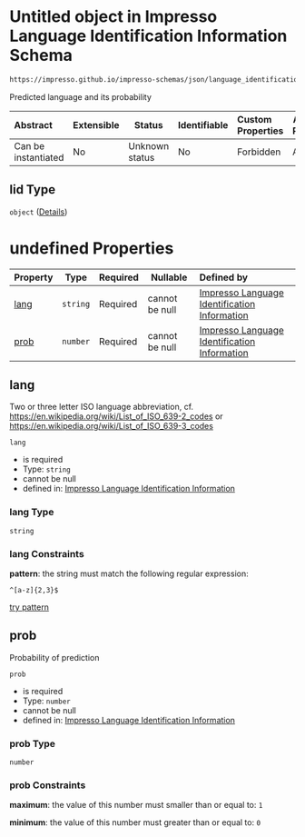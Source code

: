 # Untitled object in Impresso Language Identification Information Schema

```txt
https://impresso.github.io/impresso-schemas/json/language_identification/language_identification.schema.json#/definitions/lid
```

Predicted language and its probability


| Abstract            | Extensible | Status         | Identifiable | Custom Properties | Additional Properties | Access Restrictions | Defined In                                                                                                 |
| :------------------ | ---------- | -------------- | ------------ | :---------------- | --------------------- | ------------------- | ---------------------------------------------------------------------------------------------------------- |
| Can be instantiated | No         | Unknown status | No           | Forbidden         | Allowed               | none                | [language_identification.schema.json\*](../out/language_identification.schema.json "open original schema") |

## lid Type

`object` ([Details](language_identification-definitions-lid.md))

# undefined Properties

| Property      | Type     | Required | Nullable       | Defined by                                                                                                                                                                                                                                                      |
| :------------ | -------- | -------- | -------------- | :-------------------------------------------------------------------------------------------------------------------------------------------------------------------------------------------------------------------------------------------------------------- |
| [lang](#lang) | `string` | Required | cannot be null | [Impresso Language Identification Information](language_identification-definitions-lid-properties-lang.md "https&#x3A;//impresso.github.io/impresso-schemas/json/language_identification/language_identification.schema.json#/definitions/lid/properties/lang") |
| [prob](#prob) | `number` | Required | cannot be null | [Impresso Language Identification Information](language_identification-definitions-lid-properties-prob.md "https&#x3A;//impresso.github.io/impresso-schemas/json/language_identification/language_identification.schema.json#/definitions/lid/properties/prob") |

## lang

Two or three letter ISO language abbreviation, cf. <https://en.wikipedia.org/wiki/List_of_ISO_639-2_codes> or <https://en.wikipedia.org/wiki/List_of_ISO_639-3_codes>


`lang`

-   is required
-   Type: `string`
-   cannot be null
-   defined in: [Impresso Language Identification Information](language_identification-definitions-lid-properties-lang.md "https&#x3A;//impresso.github.io/impresso-schemas/json/language_identification/language_identification.schema.json#/definitions/lid/properties/lang")

### lang Type

`string`

### lang Constraints

**pattern**: the string must match the following regular expression: 

```regexp
^[a-z]{2,3}$
```

[try pattern](https://regexr.com/?expression=%5E%5Ba-z%5D%7B2%2C3%7D%24 "try regular expression with regexr.com")

## prob

Probability of prediction


`prob`

-   is required
-   Type: `number`
-   cannot be null
-   defined in: [Impresso Language Identification Information](language_identification-definitions-lid-properties-prob.md "https&#x3A;//impresso.github.io/impresso-schemas/json/language_identification/language_identification.schema.json#/definitions/lid/properties/prob")

### prob Type

`number`

### prob Constraints

**maximum**: the value of this number must smaller than or equal to: `1`

**minimum**: the value of this number must greater than or equal to: `0`

